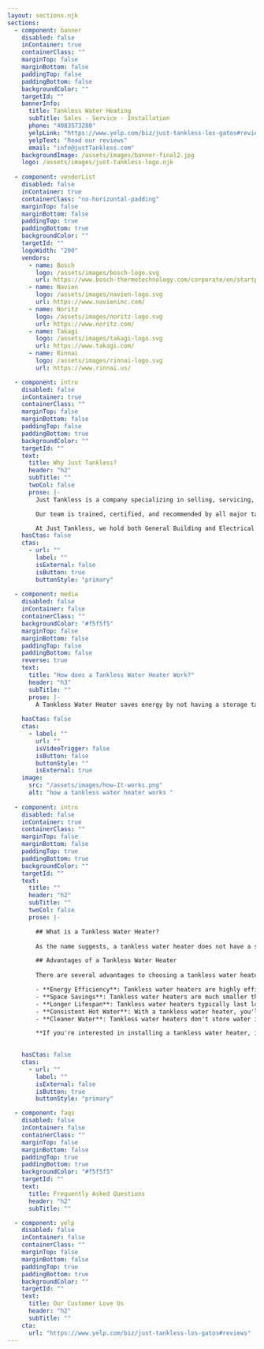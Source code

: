 ```yaml
---
layout: sections.njk
sections:
  - component: banner
    disabled: false
    inContainer: true
    containerClass: ""
    marginTop: false
    marginBottom: false
    paddingTop: false
    paddingBottom: false
    backgroundColor: ""
    targetId: ""
    bannerInfo:
      title: Tankless Water Heating
      subTitle: Sales - Service - Installation
      phone: "4083573280"
      yelpLink: "https://www.yelp.com/biz/just-tankless-los-gatos#reviews"
      yelpText: "Read our reviews"
      email: "info@justTankless.com"
    backgroundImage: /assets/images/banner-final2.jpg
    logo: /assets/images/just-tankless-logo.njk
    
  - component: vendorList
    disabled: false
    inContainer: true
    containerClass: "no-horizontal-padding"
    marginTop: false
    marginBottom: false
    paddingTop: true
    paddingBottom: true
    backgroundColor: ""
    targetId: ""
    logoWidth: "200"
    vendors:
      - name: Bosch
        logo: /assets/images/bosch-logo.svg
        url: https://www.bosch-thermotechnology.com/corporate/en/startpage.html
      - name: Navien
        logo: /assets/images/navien-logo.svg
        url: https://www.navieninc.com/
      - name: Noritz
        logo: /assets/images/noritz-logo.svg
        url: https://www.noritz.com/
      - name: Takagi
        logo: /assets/images/takagi-logo.svg
        url: https://www.takagi.com/
      - name: Rinnai
        logo: /assets/images/rinnai-logo.svg
        url: https://www.rinnai.us/

  - component: intro
    disabled: false
    inContainer: true
    containerClass: ""
    marginTop: false
    marginBottom: false
    paddingTop: false
    paddingBottom: true
    backgroundColor: ""
    targetId: ""
    text:
      title: Why Just Tankless?
      header: "h2"
      subTitle: ""
      twoCol: false
      prose: |-
        Just Tankless is a company specializing in selling, servicing, repairing, and installing tankless water heaters for almost 20 years. We are the only company in the San Francisco Bay Area focusing solely on tankless water heaters, unlike other plumbing companies offering a more comprehensive range of services.

        Our team is trained, certified, and recommended by all major tankless water heater manufacturers, including Bosch, Navien, Noritz, Rinnai, Takagi, and Bradford & White. We pride ourselves on our expertise and long experience in this field.

        At Just Tankless, we hold both General Building and Electrical licenses, allowing us to provide one-stop service for all tankless water heater installations requiring electrical and general building licenses. This saves our customers money by not having to hire other contractors. In addition, we are in excellent standing with the California State Licensing Board, and you can check our licenses on [their website](https://www.cslb.ca.gov/onlineservices/checklicenseII/LicenseDetail.aspx?LicNum=872445).
    hasCtas: false
    ctas:
      - url: ""
        label: ""
        isExternal: false
        isButton: true
        buttonStyle: "primary"
  
  - component: media
    disabled: false
    inContainer: false
    containerClass: ""
    backgroundColor: "#f5f5f5"
    marginTop: false
    marginBottom: false
    paddingTop: false
    paddingBottom: false
    reverse: true
    text:
      title: "How does a Tankless Water Heater Work?"
      header: "h3"
      subTitle: ""
      prose: |-
        A Tankless Water Heater saves energy by not having a storage tank full of heated water 24/7. Water is heated only on demand and at a much higher efficiency.
    
    hasCtas: false
    ctas:
      - label: ""
        url: ""
        isVideoTrigger: false
        isButton: false
        buttonStyle: ""
        isExternal: true
    image:
      src: "/assets/images/how-It-works.png"
      alt: "how a tankless water heater works "
    
  - component: intro
    disabled: false
    inContainer: true
    containerClass: ""
    marginTop: false
    marginBottom: false
    paddingTop: true
    paddingBottom: true
    backgroundColor: ""
    targetId: ""
    text:
      title: ""
      header: "h2"
      subTitle: ""
      twoCol: false
      prose: |-

        ## What is a Tankless Water Heater?
    
        As the name suggests, a tankless water heater does not have a storage tank like a traditional water heater. Instead, it heats water on demand as it flows through the unit. This means that it only heats the water you need when needed, resulting in significant energy savings compared to a traditional tank model.

        ## Advantages of a Tankless Water Heater
        
        There are several advantages to choosing a tankless water heater over a traditional tank model:

        - **Energy Efficiency**: Tankless water heaters are highly efficient because they only heat the water you need. This means that they use less energy overall, resulting in lower utility bills.
        - **Space Savings**: Tankless water heaters are much smaller than traditional tank models, so they take up less space in your home.
        - **Longer Lifespan**: Tankless water heaters typically last longer than traditional tank models, with a lifespan of up to 20 years or more.
        - **Consistent Hot Water**: With a tankless water heater, you'll never run out of hot water. The unit heats water on demand, so you'll always have a steady supply of hot water whenever you need it.
        - **Cleaner Water**: Tankless water heaters don't store water in a tank, which means there's less chance of bacteria or other contaminants building up in the unit.

        **If you're interested in installing a tankless water heater, it's important to have a professional handle the installation process. At Just Tankless, our team of experts can help you choose the right unit for your home and ensure it's installed correctly.**

      
    hasCtas: false
    ctas:
      - url: ""
        label: ""
        isExternal: false
        isButton: true
        buttonStyle: "primary"

  - component: faqs
    disabled: false
    inContainer: false
    containerClass: ""
    marginTop: false
    marginBottom: false
    paddingTop: true
    paddingBottom: true
    backgroundColor: "#f5f5f5"
    targetId: ""
    text:
      title: Frequently Asked Questions
      header: "h2"
      subTitle: ""

  - component: yelp
    disabled: false
    inContainer: false
    containerClass: ""
    marginTop: false
    marginBottom: false
    paddingTop: true
    paddingBottom: true
    backgroundColor: ""
    targetId: ""
    text:
      title: Our Customer Love Us
      header: "h2"
      subTitle: ""
    cta:
      url: "https://www.yelp.com/biz/just-tankless-los-gatos#reviews"
---
```

